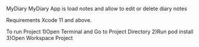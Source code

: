 MyDiary
MyDiary App is load notes and allow to edit or delete diary notes

Requirements
Xcode 11 and above.

To run Project
1)Open Terminal and Go to Project Directory
2)Run pod install
3)Open Workspace Project
